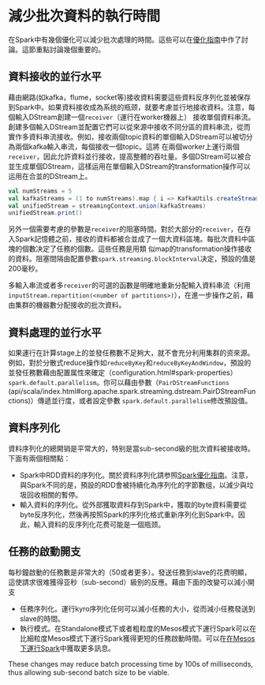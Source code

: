 # 減少批次資料的執行時間

在Spark中有幾個優化可以減少批次處理的時間。這些可以在[優化指南](../../other/tuning-spark.md)中作了討論。這節重點討論幾個重要的。

## 資料接收的並行水平

藉由網路(如kafka，flume，socket等)接收資料需要這些資料反序列化並被保存到Spark中。如果資料接收成為系统的瓶颈，就要考慮並行地接收資料。注意，每個輸入DStream創建一個`receiver`（運行在worker機器上）
接收單個資料串流。創建多個輸入DStream並配置它們可以從來源中接收不同分區的資料串流，從而實作多資料串流接收。例如，接收兩個topic資料的單個輸入DStream可以被切分為兩個kafka輸入串流，每個接收一個topic。這將
在兩個worker上運行兩個`receiver`，因此允許資料並行接收，提高整體的吞吐量。多個DStream可以被合並生成單個DStream，這樣运用在單個輸入DStream的transformation操作可以运用在合並的DStream上。

```scala
val numStreams = 5
val kafkaStreams = (1 to numStreams).map { i => KafkaUtils.createStream(...) }
val unifiedStream = streamingContext.union(kafkaStreams)
unifiedStream.print()
```

另外一個需要考慮的參數是`receiver`的阻塞時間。對於大部分的`receiver`，在存入Spark記憶體之前，接收的資料都被合並成了一個大資料區塊。每批次資料中區塊的個數决定了任務的個數。這些任務是用類
似map的transformation操作接收的資料。阻塞間隔由配置參數`spark.streaming.blockInterval`决定，預設的值是200毫秒。

多輸入串流或者多`receiver`的可選的函數是明確地重新分配輸入資料串流（利用`inputStream.repartition(<number of partitions>)`），在進一步操作之前，藉由集群的機器數分配接收的批次資料。

## 資料處理的並行水平

如果運行在計算stage上的並發任務數不足夠大，就不會充分利用集群的资來源。例如，對於分散式reduce操作如`reduceByKey`和`reduceByKeyAndWindow`，預設的並發任務數藉由配置属性來確定（configuration.html#spark-properties）
`spark.default.parallelism`。你可以藉由參數（`PairDStreamFunctions` (api/scala/index.html#org.apache.spark.streaming.dstream.PairDStreamFunctions)）傳遞並行度，或者設定參數
`spark.default.parallelism`修改預設值。

## 資料序列化

資料序列化的總開销是平常大的，特别是當sub-second級的批次資料被接收時。下面有兩個相關點：

- Spark中RDD資料的序列化。關於資料序列化請参照[Spark優化指南](../../other/tuning-spark.md)。注意，與Spark不同的是，預設的RDD會被持續化為序列化的字節數组，以減少與垃圾回收相關的暫停。
- 輸入資料的序列化。從外部獲取資料存到Spark中，獲取的byte資料需要從byte反序列化，然後再按照Spark的序列化格式重新序列化到Spark中。因此，輸入資料的反序列化花费可能是一個瓶颈。

## 任務的啟動開支

每秒鐘啟動的任務數是非常大的（50或者更多）。發送任務到slave的花费明顯，這使請求很难獲得亚秒（sub-second）級别的反應。藉由下面的改變可以減小開支

- 任務序列化。運行kyro序列化任何可以減小任務的大小，從而減小任務發送到slave的時間。
- 執行模式。在Standalone模式下或者粗粒度的Mesos模式下運行Spark可以在比細粒度Mesos模式下運行Spark獲得更短的任務啟動時間。可以在[在Mesos下運行Spark](../../deploying/running-spark-on-mesos.md)中獲取更多訊息。

These changes may reduce batch processing time by 100s of milliseconds, thus allowing sub-second batch size to be viable.

